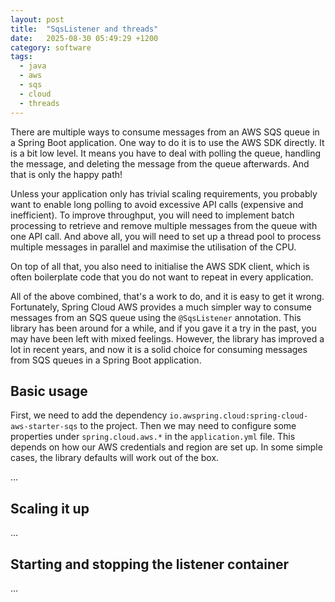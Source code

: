 ```yaml
---
layout: post
title:  "SqsListener and threads"
date:   2025-08-30 05:49:29 +1200
category: software
tags:
  - java
  - aws
  - sqs
  - cloud
  - threads
---
```


There are multiple ways to consume messages from an AWS SQS queue in a Spring Boot application. One way to do it is to use the AWS SDK directly. It is a bit low level. It means you have to deal with polling the queue, handling the message, and deleting the message from the queue afterwards. And that is only the happy path!

Unless your application only has trivial scaling requirements, you probably
want to enable long polling to avoid excessive API calls (expensive and
inefficient). To improve throughput, you will need to implement batch
processing to retrieve and remove multiple messages from the queue with one
API call. And above all, you will need to set up a thread pool to process multiple messages in parallel and maximise the utilisation of the CPU.

On top of all that, you also need to initialise the AWS SDK client, which is often boilerplate code that you do not want to repeat in every application.

All of the above combined, that's a work to do, and it is easy to get it wrong. Fortunately, Spring Cloud AWS provides a much simpler way to consume messages from an SQS queue using the `@SqsListener` annotation. This library has been
around for a while, and if you gave it a try in the past, you may have been
left with mixed feelings. However, the library has improved a lot in recent years, and now it is a solid choice for consuming messages from SQS queues in a Spring Boot application.

## Basic usage

First, we need to add the dependency `io.awspring.cloud:spring-cloud-aws-starter-sqs`
to the project. Then we may need to configure some properties under
`spring.cloud.aws.*` in the `application.yml` file. This depends on how
our AWS credentials and region are set up. In some simple cases, the library
defaults will work out of the box.

...

## Scaling it up

...

## Starting and stopping the listener container

...